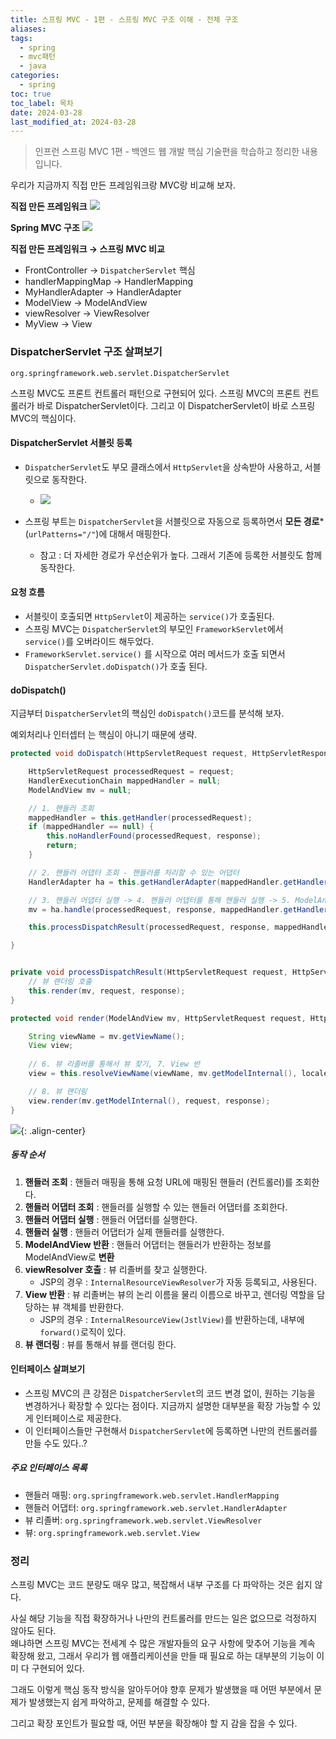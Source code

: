 ```yaml
---
title: 스프링 MVC - 1편 - 스프링 MVC 구조 이해 - 전체 구조
aliases: 
tags:
  - spring
  - mvc패턴
  - java
categories:
  - spring
toc: true
toc_label: 목차
date: 2024-03-28
last_modified_at: 2024-03-28
---
```

>  인프런 스프링 MVC 1편 - 백엔드 웹 개발 핵심 기술편을 학습하고 정리한 내용 입니다.

우리가 지금까지 직접 만든 프레임워크랑 MVC랑 비교해 보자.

**직접 만든 프레임워크**
![](https://i.imgur.com/gk25yY9.png)


**Spring MVC 구조**
![](https://i.imgur.com/G97fS5v.png)

**직접 만든 프레임워크 → 스프링 MVC 비교**
- FrontController → `DispatcherServlet`    핵심
- handlerMappingMap → HandlerMapping
- MyHandlerAdapter → HandlerAdapter
- ModelView → ModelAndView
- viewResolver → ViewResolver
- MyView → View 


### DispatcherServlet 구조 살펴보기

`org.springframework.web.servlet.DispatcherServlet`

스프링 MVC도 프론트 컨트롤러 패턴으로 구현되어 있다.
스프링 MVC의 프론트 컨트롤러가 바로 DispatcherServlet이다.
그리고 이 DispatcherServlet이 바로 스프링 MVC의 핵심이다.

#### DispatcherServlet 서블릿 등록

- `DispatcherServlet`도 부모 클래스에서 `HttpServlet`을 상속받아 사용하고, 서블릿으로 동작한다.
	- ![](https://i.imgur.com/FGM4FHq.png)

- 스프링 부트는 `DispatcherServlet`을 서블릿으로 자동으로 등록하면서 **모든 경로***(`urlPatterns="/"`)에 대해서 매핑한다.
	- 참고 :  더 자세한 경로가 우선순위가 높다. 그래서 기존에 등록한 서블릿도 함께 동작한다.

#### 요청 흐름
- 서블릿이 호출되면 `HttpServlet`이 제공하는 `service()`가 호출된다.
- 스프링 MVC는 `DispatcherServlet`의 부모인 `FrameworkServlet`에서 `service()`를 오버라이드 해두었다.
- `FrameworkServlet.service()` 를 시작으로 여러 메서드가 호출 되면서 `DispatcherServlet.doDispatch()`가 호출 된다.


#### doDispatch()

지금부터 `DispatcherServlet`의 핵심인 `doDispatch()`코드를 분석해 보자.

예외처리나 인터셉터 는 핵심이 아니기 때문에 생략.

```java
protected void doDispatch(HttpServletRequest request, HttpServletResponse response) throws Exception { 

	HttpServletRequest processedRequest = request; 
	HandlerExecutionChain mappedHandler = null; 
	ModelAndView mv = null;

	// 1. 핸들러 조회
	mappedHandler = this.getHandler(processedRequest);  
	if (mappedHandler == null) {  
		this.noHandlerFound(processedRequest, response);  
		return;  
	}

	// 2. 핸들러 어댑터 조회 - 핸들러를 처리할 수 있는 어댑터
	HandlerAdapter ha = this.getHandlerAdapter(mappedHandler.getHandler());

	// 3. 핸들러 어댑터 실행 -> 4. 핸들러 어댑터를 통해 핸들러 실행 -> 5. ModelAndView 반환
	mv = ha.handle(processedRequest, response, mappedHandler.getHandler());

	this.processDispatchResult(processedRequest, response, mappedHandler, mv, (Exception)dispatchException);

}


private void processDispatchResult(HttpServletRequest request, HttpServletResponse response, @Nullable HandlerExecutionChain mappedHandler, @Nullable ModelAndView mv, @Nullable Exception exception) throws Exception {
	// 뷰 랜더링 호출
	this.render(mv, request, response);
}

protected void render(ModelAndView mv, HttpServletRequest request, HttpServletResponse response) throws Exception { 

	String viewName = mv.getViewName();  
	View view;
	
	// 6. 뷰 리졸버를 통해서 뷰 찾기, 7. View 반
	view = this.resolveViewName(viewName, mv.getModelInternal(), locale, request);

	// 8. 뷰 랜더링
	view.render(mv.getModelInternal(), request, response);
}
```



![](https://i.imgur.com/PKO5o4D.png){: .align-center}

##### 동작 순서

1. **핸들러 조회** : 핸들러 매핑을 통해 요청 URL에 매핑된 핸들러 (컨트롤러)를 조회한다.
2. **핸들러 어댑터 조회** : 핸들러를 실행할 수 있는 핸들러 어댑터를 조회한다.
3. **핸들러 어댑터 실행** : 핸들러 어댑터를 실행한다.
4. **핸들러 실행** : 핸들러 어댑터가 실제 핸들러를 실행한다.
5. **ModelAndView 반환** : 핸들러 어댑터는 핸들러가 반환하는 정보를 ModelAndView로 **변환**
6. **viewResolver 호출** : 뷰 리졸버를 찾고 실행한다.
	- JSP의 경우 : `InternalResourceViewResolver`가 자동 등록되고, 사용된다.
7. **View 반환** : 뷰 리졸버는 뷰의 논리 이름을 물리 이름으로 바꾸고, 렌더링 역할을 담당하는 뷰 객체를 반환한다.
	- JSP의 경우 : `InternalResourceView(JstlView)`를 반환하는데, 내부에 `forward()`로직이 있다.
8. **뷰 랜더링** : 뷰를 통해서 뷰를 랜더링 한다.


#### 인터페이스 살펴보기

-  스프링 MVC의 큰 강점은 `DispatcherServlet`의 코드 변경 없이, 원하는 기능을 변경하거나 확장할 수 있다는 점이다. 지금까지 설명한 대부분을 확장 가능할 수 있게 인터페이스로 제공한다.
- 이 인터페이스들만 구현해서 `DispatcherServlet`에 등록하면 나만의 컨트롤러를 만들 수도 있다..?

##### 주요 인터페이스 목록

-  핸들러 매핑: `org.springframework.web.servlet.HandlerMapping`
-  핸들러 어댑터: `org.springframework.web.servlet.HandlerAdapter`
-  뷰 리졸버: `org.springframework.web.servlet.ViewResolver`
-  뷰: `org.springframework.web.servlet.View`


### 정리

스프링 MVC는 코드 분량도 매우 많고, 복잡해서 내부 구조를 다 파악하는 것은 쉽지 않다. 

사실 해당 기능을 직접 확장하거나 나만의 컨트롤러를 만드는 일은 없으므로 걱정하지 않아도 된다.  
왜냐하면 스프링 MVC는 전세계 수 많은 개발자들의 요구 사항에 맞추어 기능을 계속 확장해 왔고, 그래서 우리가 웹 애플리케이션을 만들 때 필요로 하는 대부분의 기능이 이미 다 구현되어 있다. 

그래도 이렇게 핵심 동작 방식을 알아두어야 향후 문제가 발생했을 때 어떤 부분에서 문제가 발생했는지 쉽게 파악하고, 문제를 해결할 수 있다. 

그리고 확장 포인트가 필요할 때, 어떤 부분을 확장해야 할 지 감을 잡을 수 있다. 